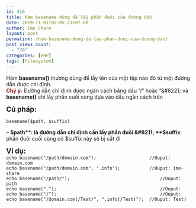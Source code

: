```yaml
---
id: 416
title: Hàm basename dùng để lấy phần đuôi của đường dẫn
date: 2019-11-01T02:05:21+07:00
author: Ime Share
layout: post
permalink: /ham-basename-dung-de-lay-phan-duoi-cua-duong-dan/
post_views_count:
  - "76"
categories: [PHP]
tags: [Filesystem]
---
```

Hàm **basename()** thường dùng để lấy tên của một tệp nào đó từ một đường dẫn được chỉ định.  
<span style="color: #800000;"><strong>Chý ý:</strong></span> Đường dẫn chỉ định được ngăn cách bằng dấu &#8220;/&#8221; hoặc &#8220;\&#8221; và **basename()** chỉ lấy phần cuối cùng dựa vào dấu ngăn cách trên

<span style="font-size: 14pt;"><strong>Cú pháp:</strong></span>

```
basename($path, $suffix)
```

&#8211; **$path**: là đường dẫn chỉ định cần lấy phần đuôi  
&#8211; **$suffix**: phần đuôi cuối cùng có $suffix này sẽ bị cắt đi

<span style="font-size: 14pt;"><strong>Ví dụ:</strong></span>  
`echo basename("/path/domain.com");                    //Ouput: domain.com`  
`echo basename("/path/domain.com", ".info");           //Ouput: ime-share`  
`echo basename("/path/");                                  //Ouput: path`  
`echo basename(".");                                       //Ouput: .`  
`echo basename("/");                                       //Ouput:`  
`echo basename("/domain.com(/Test)", ".info(/Test)");  //Ouput: Test)`

<div id="gtx-trans" style="position: absolute; left: 488px; top: 55px;">
  <div class="gtx-trans-icon">
  </div>
</div>